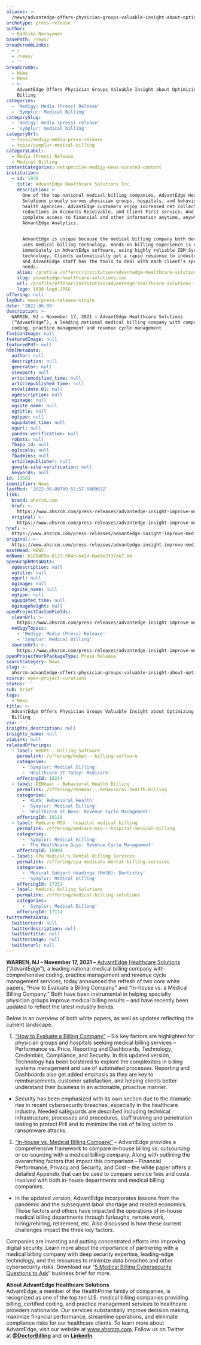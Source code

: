 ```yaml
---
aliases: >-
  /news/advantedge-offers-physician-groups-valuable-insight-about-optimizing-medical-billing
archetype: press-release
author:
  - Radhika Narayanan
basePath: /news/
breadcrumbLinks:
  - /
  - /news/
  - ''
breadcrumbs:
  - Home
  - News
  - >-
    AdvantEdge Offers Physician Groups Valuable Insight about Optimizing Medical
    Billing
categories:
  - 'Medigy: Media (Press) Release'
  - 'Symplur: Medical Billing'
categorySlug:
  - 'medigy: media (press) release'
  - 'symplur: medical billing'
categoryUrl:
  - topic/medigy-media-press-release
  - topic/symplur-medical-billing
categoryLabel:
  - Media (Press) Release
  - Medical Billing
contentCategories: netspective-medigy-news-curated-content
institution:
  - id: 1938
    title: AdvantEdge Healthcare Solutions Inc.
    description: >-
      One of the top national medical billing companies, AdvantEdge Healthcare
      Solutions proudly serves physician groups, hospitals, and behavioral
      health agencies. AdvantEdge customers enjoy increased net collections,
      reductions in Accounts Receivable, and Client First service. And they have
      complete access to financial and other information anytime, anywhere with
      AdvantEdge Analytics.


      AdvantEdge is unique because the medical billing company both develops and
      uses medical billing technology. Hands-on billing experience is reflected
      immediately in AdvantEdge software, using highly reliable IBM Systems
      technology. Clients automatically get a rapid response to industry changes
      and AdvantEdge staff has the tools to deal with each client’s specific
      needs.
    alias: /profile /offeror/institution/advantedge-healthcare-solutions-inc
    slug: advantedge-healthcare-solutions-inc
    url: /profile/offeror/institution/advantedge-healthcare-solutions-inc
    logo: 1938-logo.JPEG
offering: null
layOut: news-press-release-single
date: '2022-06-09'
description: >-
  WARREN, NJ – November 17, 2021 – AdvantEdge Healthcare Solutions
  (“AdvantEdge”), a leading national medical billing company with comprehensive
  coding, practice management and revenue cycle management 
favIconImage: null
featuredImage: null
featuredPdf: null
htmlMetaData:
  author: null
  description: null
  generator: null
  viewport: null
  articlemodified_time: null
  articlepublished_time: null
  msvalidate.01: null
  ogdescription: null
  ogimage: null
  ogsite_name: null
  ogtitle: null
  ogtype: null
  ogupdated_time: null
  ogurl: null
  yandex-verification: null
  robots: null
  fbapp_id: null
  oglocale: null
  fbadmins: null
  articlepublisher: null
  google-site-verification: null
  keywords: null
id: 13503
identifier: News
lastMod: '2022-06-09T09:55:57.048963Z'
link:
  brand: ahsrcm.com
  href: >-
    https://www.ahsrcm.com/press-releases/advantedge-insight-improve-medical-billing/
  original: >-
    https://www.ahsrcm.com/press-releases/advantedge-insight-improve-medical-billing/
href: >-
  https://www.ahsrcm.com/press-releases/advantedge-insight-improve-medical-billing/
original: >-
  https://www.ahsrcm.com/press-releases/advantedge-insight-improve-medical-billing/
mastHead: NEWS
mdName: b189489a-8127-584d-b41d-0ae9e3f37de7.md
openGraphMetaData:
  ogdescription: null
  ogtitle: null
  ogurl: null
  ogimage: null
  ogsite_name: null
  ogtype: null
  ogupdated_time: null
  ogimageheight: null
openProjectCustomFields:
  cleanUrl: >-
    https://www.ahsrcm.com/press-releases/advantedge-insight-improve-medical-billing/
  medigyTopics:
    - 'Medigy: Media (Press) Release'
    - 'Symplur: Medical Billing'
  sourceUrl: >-
    https://www.ahsrcm.com/press-releases/advantedge-insight-improve-medical-billing/
openProjectWorkPackageType: Press Release
searchCategory: News
slug: >-
  ahsrcm-advantedge-offers-physician-groups-valuable-insight-about-optimizing-medical-billing
source: open-project-curations
status: ''
sub: brief
tags:
  - News
title: >-
  AdvantEdge Offers Physician Groups Valuable Insight about Optimizing Medical
  Billing
via: ' '
insights_description: null
insights_name: null
viaLink: null
relatedOfferings:
  - label: WebPT - Billing Software
    permalink: /offering/webpt---billing-software
    categories:
      - 'Symplur: Medical Billing'
      - 'Healthcare IT Today: Medicare'
    offeringId: 18214
  - label: DENmaar - Behavioral Health Billing
    permalink: /offering/denmaar---behavioral-health-billing
    categories:
      - 'KLAS: Behavioral Health'
      - 'Symplur: Medical Billing'
      - 'Healthcare IT News: Revenue Cycle Management'
    offeringId: 18119
  - label: Medcare MSO - hospital medical billing
    permalink: /offering/medcare-mso---hospital-medical-billing
    categories:
      - 'Symplur: Medical Billing'
      - 'The Healthcare Guys: Revenue Cycle Management'
    offeringId: 18004
  - label: CPa Medical's Dental Billing Services
    permalink: /offering/cpa-medicals-dental-billing-services
    categories:
      - 'Medical Subject Headings (MeSH): Dentistry'
      - 'Symplur: Medical Billing'
    offeringId: 17251
  - label: Medical Billing Solutions
    permalink: /offering/medical-billing-solutions
    categories:
      - 'Symplur: Medical Billing'
    offeringId: 17114
twitterMetaData:
  twittercard: null
  twitterdescription: null
  twittertitle: null
  twitterimage: null
  twitterurl: null
---
```

<p><strong>WARREN, NJ – November 17, 2021 –</strong> <a href="https://www.ahsrcm.com/">AdvantEdge Healthcare Solutions</a> (“AdvantEdge”), a leading national medical billing company with comprehensive coding, practice management and revenue cycle management services, today announced the refresh of two core white papers, “How to Evaluate a Billing Company” and “In-house vs. a Medical Billing Company.” Both have been instrumental in helping specialty physician groups improve medical billing results – and have recently been updated to reflect the latest industry trends.</p><p>Below is an overview of both white papers, as well as updates reflecting the current landscape.</p><ol><li><a href="http://www3.ahsrcm.com/how-to-evaluate-a-billing-company">“How to Evaluate a Billing Company”</a> – Six key factors are highlighted for physician groups and hospitals seeking medical billing services – Performance vs. Price, Reporting and Dashboards, Technology, Credentials, Compliance, and Security. In this updated version, Technology has been bolstered to explore the complexities in billing systems management and use of automated processes. Reporting and Dashboards also get added emphasis as they are key to reimbursements, customer satisfaction, and helping clients better understand their business in an actionable, proactive manner.</li></ol><ul><li>Security has been emphasized with its own section due to the dramatic rise in recent cybersecurity breaches, especially in the healthcare industry. Needed safeguards are described including technical infrastructure, processes and procedures, staff training and penetration testing to protect PHI and to minimize the risk of falling victim to ransomware attacks.</li></ul><ol><li><a href="http://www3.ahsrcm.com/in-house-billing-or-a-billing-service">“In-house vs. Medical Billing Company”</a> – AdvantEdge provides a comprehensive framework to compare in-house billing vs. outsourcing or co-sourcing with a medical billing company. Along with outlining the overarching factors that impact this comparison – Financial Performance, Privacy and Security, and Cost – the white paper offers a detailed Appendix that can be used to compare service fees and costs involved with both in-house departments and medical billing companies.&nbsp;</li></ol><ul><li>In the updated version, AdvantEdge incorporates lessons from the pandemic and the subsequent labor shortage and related economics.&nbsp; Those factors and others have impacted the operations of in-house medical billing departments through furloughs, remote work, hiring/rehiring, retirement, etc. Also discussed is how these current challenges impact the three key factors.</li></ul><p>Companies are investing and putting concentrated efforts into improving digital security. Learn more about the importance of partnering with a medical billing company with deep security expertise, leading-edge technology, and the resources to minimize data breaches and other cybersecurity risks. Download our “<a href="https://www.ahsrcm.com/downloads-5-medical-billing-cybersecurity-questions-to-ask/?utm_campaign=Newsletter&amp;utm_source=hs_email&amp;utm_medium=email&amp;_hsenc=p2ANqtz-_ahTRFlX0FcABG4Frrn76isVUSkdQGQNYilZKdDeVD7Jf6s66-BWAUQX5qivFcbs-zsawu">5 Medical Billing Cybersecurity Questions to Ask</a>” business brief for more.&nbsp;</p><p><strong>About AdvantEdge Healthcare Solutions</strong><br>AdvantEdge, a member of the HealthPrime family of companies, is recognized as one of the top ten U.S. medical billing companies providing billing, certified coding, and practice management services to healthcare providers nationwide. Our services substantially improve decision making, maximize financial performance, streamline operations, and eliminate compliance risks for our healthcare clients. To learn more about AdvantEdge, visit our website at <a href="https://www.ahsrcm.com/">www.ahsrcm.com</a>. Follow us on Twitter at&nbsp;<a href="https://twitter.com/doctorbilling"><strong>@DoctorBilling</strong></a>&nbsp;and on&nbsp;<a href="https://www.linkedin.com/company/advantedge-healthcare-solutions/"><strong>LinkedIn</strong></a>.</p>